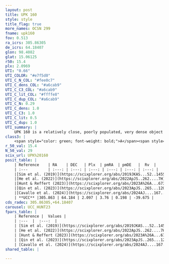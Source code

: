 ```yaml
---
layout: post
title: UPK 160
style: style
title_flag: true
more_names: OCSN 299
fname: upk160
fov: 0.513
ra_icrs: 305.86305
de_icrs: 64.18407
glon: 98.4082
glat: 15.06125
r50: 15.4
plx: 2.0969
UTI: "0.66"
UTI_COLOR: "#e7f5d0"
UTI_C_N_COL: "#fee0c7"
UTI_C_dens_COL: "#a6cab9"
UTI_C_C3_COL: "#a6cab9"
UTI_C_lit_COL: "#ffffe8"
UTI_C_dup_COL: "#a6cab9"
UTI_C_N: 0.29
UTI_C_dens: 1.0
UTI_C_C3: 1.0
UTI_C_lit: 0.5
UTI_C_dup: 1.0
UTI_summary: |
    UPK 160 is a relatively close, poorly populated, very dense object of very high C3 quality. It is moderately studied in the literature.
class3: |
    <span style="color: green; font-weight: bold;">A</span><span style="color: green; font-weight: bold;">A</span>
r_50_val: 15.4
N_50_val: 29
scix_url: UPK%20160
posit_table: |
    | Reference    | RA    | DEC   | Plx  | pmRA  | pmDE   |  Rv  |
    | :---         | :---: | :---: | :---: | :---: | :---: | :---: |
    |[Sim et al. (2019)](https://scixplorer.org/abs/2019JKAS...52..145S) | 305.833 | 64.179 | -- | 3.68 | 0.29 | -- |
    |[He et al. (2022)](https://scixplorer.org/abs/2022ApJS..262....7H) | 308.726 | 64.231 | 2.166 | 3.929 | -0.164 | -- |
    |[Hunt & Reffert (2023)](https://scixplorer.org/abs/2023A%26A...673A.114H) | 305.699 | 64.263 | 2.136 | 4.061 | -0.046 | -35.24 |
    |[Qin et al. (2023)](https://scixplorer.org/abs/2023ApJS..265...12Q) | 306.77 | 64.14 | 2.15 | 4.13 | -0.07 | -17.49 |
    |[Cavallo et al. (2024)](https://scixplorer.org/abs/2024AJ....167...12C) | 307.682 | 64.113 | 2.142 | -- | -- | -- |
    | **UCC** |305.863 | 64.184 | 2.097 | 3.76 | 0.198 | -39.675 | 
cds_radec: 305.86305,+64.18407
carousel: UCC_HUNT23
fpars_table: |
    | Reference |  Values |
    | :---  |  :---:  |
    | [Sim et al. (2019)](https://scixplorer.org/abs/2019JKAS...52..145S) | `d_pc=480, log(age)=6.7` |
    | [He et al. (2022)](https://scixplorer.org/abs/2022ApJS..262....7H) | `A0=0.6, logAge=7.0` |
    | [Hunt & Reffert (2023)](https://scixplorer.org/abs/2023A%26A...673A.114H) | `AV50=0.854, diffAV50=1.799, MOD50=8.217, logAge50=6.928` |
    | [Qin et al. (2023)](https://scixplorer.org/abs/2023ApJS..265...12Q) | `E(B-V)=0.35, m-M=9.23, logt=7.9` |
    | [Cavallo et al. (2024)](https://scixplorer.org/abs/2024AJ....167...12C) | `AV50=1.45, dMod50=8.55, logAge50=6.9, [Fe/H]50=0.08` |
shared_table: |
    
---
```

